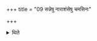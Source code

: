 +++
title = "09 सन्नेषु नाराशंसेषु चमसिनः"

+++

<details><summary>थिते</summary>

सन्नेषु नाराशंसेषु चमसिनः स्वंस्वं चमसमनू न्यन्ते त्रींस्त्रीन्पुरोडाशशकलानुपवपन्त एतत्ते ततासौ ये च त्वामन्वित्येतैः प्रतिमन्त्रम् ९
</details>

